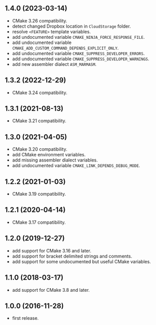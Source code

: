 ## 1.4.0 (2023-03-14)

* CMake 3.26 compatibility.
* detect changed Dropbox location in `CloudStorage` folder.
* resolve `<FEATURE>` template variables.
* add undocumented variable `CMAKE_NINJA_FORCE_RESPONSE_FILE`.
* add undocumented variable `CMAKE_ADD_CUSTOM_COMMAND_DEPENDS_EXPLICIT_ONLY`.
* add undocumented variable `CMAKE_SUPPRESS_DEVELOPER_ERRORS`.
* add undocumented variable `CMAKE_SUPPRESS_DEVELOPER_WARNINGS`.
* add new assembler dialect `ASM_MARMASM`.

## 1.3.2 (2022-12-29)

* CMake 3.24 compatibility.

## 1.3.1 (2021-08-13)

* CMake 3.21 compatibility.

## 1.3.0 (2021-04-05)

* CMake 3.20 compatibility.
* add CMake environment variables.
* add missing assembler dialect variables.
* add undocumented variable `CMAKE_LINK_DEPENDS_DEBUG_MODE`.

## 1.2.2 (2021-01-03)

* CMake 3.19 compatibility.

## 1.2.1 (2020-04-14)

* CMake 3.17 compatibility. 

## 1.2.0 (2019-12-27)

* add support for CMake 3.16 and later.
* add support for bracket delimited strings and comments.
* add support for some undocumented but useful CMake variables.
 
## 1.1.0 (2018-03-17)

* add support for CMake 3.8 and later.

## 1.0.0 (2016-11-28)

* first release.
